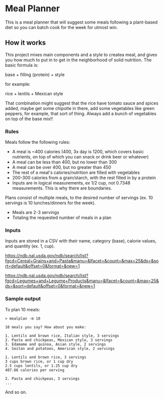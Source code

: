 # Meal Planner

This is a meal planner that will suggest some meals following a plant-based diet so you can batch cook for the week for utmost win.

## How it works

This project mixes main components and a style to createa meal, and gives you how much to put in to get in the neighborhood of solid nutrition. The basic formula is:

base + filling (protein) + style

for example:

rice + lentils + Mexican style

That combination might suggest that the rice have tomato sauce and spices added, maybe get some chipotle in there, add some vegetables like green peppers, for example, that sort of thing. Always add a bunch of vegetables on top of the base mix!!

### Rules

Meals follow the following rules:

* A meal is ~400 calories (400, 3x day is 1200, which covers basic nutrients, on top of which you can snack or drink beer or whatever)
* A meal can be less than 400, but no lower than 300
* A meal can be over 400, but no greater than 450
* The rest of a meal's calories/nutrition are filled with vegetables
* 200-300 calories from a grain/starch, with the rest filled in by a protein
* Inputs are in logical measurements, ex 1/2 cup, not 0.7348 measurements. This is why there are boundaries.

Plans consist of multiple meals, to the desired number of servings (ex. 10 servings is 10 lunches/dinners for the week).

* Meals are 2-3 servings
* Totaling the requested number of meals in a plan

### Inputs

Inputs are stored in a CSV with their name, category (base), calorie values, and quantity (ex. 1, cup).

https://ndb.nal.usda.gov/ndb/search/list?fgcd=Cereal+Grains+and+Pasta&manu=&lfacet=&count=&max=25&ds=&sort=default&offset=0&format=&new=1

https://ndb.nal.usda.gov/ndb/search/list?fgcd=Legumes+and+Legume+Products&manu=&lfacet=&count=&max=25&ds=&sort=default&offset=0&format=&new=1

### Sample output

To plan 10 meals:

```
> mealplan -m 10

10 meals you say? How about you make:

1. Lentils and brown rice, Italian style, 3 servings
2. Pasta and chickpeas, Mexican style, 3 servings
3. Edamame and quinoa, Asian style, 2 servings
4. Seitan and potatoes, American style, 2 servings

1. Lentils and brown rice, 3 servings
3 cups brown rice, or 1 cup dry
2.5 cups lentils, or 1.25 cup dry
407.66 calories per serving

2. Pasta and chickpeas, 3 servings
...
```

And so on.
